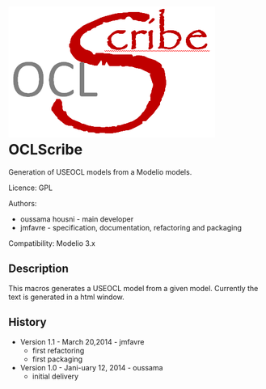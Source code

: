 ![](docs/images/OSCLScribeLogoLarge.png)
OCLScribe
=========
Generation of USEOCL models from a Modelio models.
 
Licence: GPL

Authors: 
* oussama housni -  main developer
* jmfavre - specification, documentation, refactoring and packaging

Compatibility: Modelio 3.x

Description
-----------
This macros generates a USEOCL model from a given model.
Currently the text is generated in a html window.


History
-------
* Version 1.1 - March 20,2014 - jmfavre
   * first refactoring
   * first packaging
* Version 1.0 - Jani-uary 12, 2014 - oussama
   * initial delivery

